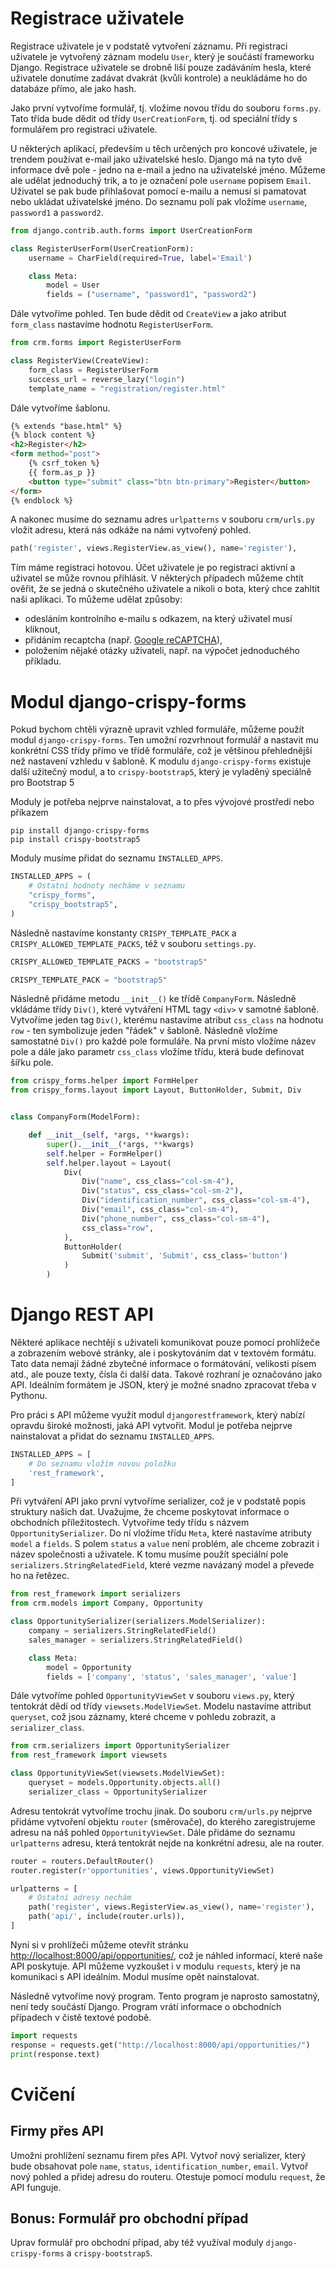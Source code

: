 # Registrace uživatele

Registrace uživatele je v podstatě vytvoření záznamu. Při registraci uživatele je vytvořený záznam modelu `User`, který je součástí frameworku Django. Registrace uživatele se drobně liší pouze zadáváním hesla, které uživatele donutíme zadávat dvakrát (kvůli kontrole) a neukládáme ho do databáze přímo, ale jako hash.

Jako první vytvoříme formulář, tj. vložíme novou třídu do souboru `forms.py`. Tato třída bude dědit od třídy `UserCreationForm`, tj. od speciální třídy s formulářem pro registraci uživatele.

U některých aplikací, především u těch určených pro koncové uživatele, je trendem používat e-mail jako uživatelské heslo. Django má na tyto dvě informace dvě pole - jedno na e-mail a jedno na uživatelské jméno. Můžeme ale udělat jednoduchý trik, a to je označení pole `username` popisem `Email`. Uživatel se pak bude přihlašovat pomocí e-mailu a nemusí si pamatovat nebo ukládat uživatelské jméno. Do seznamu polí pak vložíme `username`, `password1` a `password2`.

```py
from django.contrib.auth.forms import UserCreationForm

class RegisterUserForm(UserCreationForm):
    username = CharField(required=True, label='Email')

    class Meta:
        model = User
        fields = ("username", "password1", "password2")
```

Dále vytvoříme pohled. Ten bude dědit od `CreateView` a jako atribut `form_class` nastavíme hodnotu `RegisterUserForm`.

```py
from crm.forms import RegisterUserForm

class RegisterView(CreateView):
    form_class = RegisterUserForm
    success_url = reverse_lazy("login")
    template_name = "registration/register.html"
```

Dále vytvoříme šablonu.

```html
{% extends "base.html" %}
{% block content %}
<h2>Register</h2>
<form method="post">
    {% csrf_token %}
    {{ form.as_p }}
    <button type="submit" class="btn btn-primary">Register</button>
</form>
{% endblock %}
```

A nakonec musíme do seznamu adres `urlpatterns` v souboru `crm/urls.py` vložit adresu, která nás odkáže na námi vytvořený pohled.

```py
path('register', views.RegisterView.as_view(), name='register'),
```

Tím máme registraci hotovou. Účet uživatele je po registraci aktivní a uživatel se může rovnou přihlásit. V některých případech můžeme chtít ověřit, že se jedná o skutečného uživatele a nikoli o bota, který chce zahltit naši aplikaci. To můžeme udělat způsoby:

- odesláním kontrolního e-mailu s odkazem, na který uživatel musí kliknout,
- přidáním recaptcha (např. [Google reCAPTCHA](https://www.google.com/recaptcha/about/)),
- položením nějaké otázky uživateli, např. na výpočet jednoduchého příkladu.

# Modul django-crispy-forms

Pokud bychom chtěli výrazně upravit vzhled formuláře, můžeme použít modul `django-crispy-forms`. Ten umožní rozvrhnout formulář a nastavit mu konkrétní CSS třídy přímo ve třídě formuláře, což je většinou přehlednější než nastavení vzhledu v šabloně. K modulu `django-crispy-forms` existuje další užitečný modul, a to `crispy-bootstrap5`, který je vyladěný speciálně pro Bootstrap 5

Moduly je potřeba nejprve nainstalovat, a to přes vývojové prostředí nebo příkazem

```
pip install django-crispy-forms
pip install crispy-bootstrap5
```

Moduly musíme přidat do seznamu `INSTALLED_APPS`.

```py
INSTALLED_APPS = (
    # Ostatní hodnoty necháme v seznamu
    "crispy_forms",
    "crispy_bootstrap5",
)
```

Následně nastavíme konstanty `CRISPY_TEMPLATE_PACK` a `CRISPY_ALLOWED_TEMPLATE_PACKS`, též v souboru `settings.py`.

```py
CRISPY_ALLOWED_TEMPLATE_PACKS = "bootstrap5"

CRISPY_TEMPLATE_PACK = "bootstrap5"
```

Následně přidáme metodu `__init__()` ke třídě `CompanyForm`. Následně vkládáme třídy `Div()`, které vytváření HTML tagy `<div>` v samotné šabloně. Vytvoříme jeden tag `Div()`, kterému nastavíme atribut `css_class` na hodnotu `row` - ten symbolizuje jeden "řádek" v šabloně. Následně vložíme samostatné `Div()` pro každé pole formuláře. Na první místo vložíme název pole a dále jako parametr `css_class` vložíme třídu, která bude definovat šířku pole.

```py
from crispy_forms.helper import FormHelper
from crispy_forms.layout import Layout, ButtonHolder, Submit, Div


class CompanyForm(ModelForm):

    def __init__(self, *args, **kwargs):
        super().__init__(*args, **kwargs)
        self.helper = FormHelper()
        self.helper.layout = Layout(
            Div(
                Div("name", css_class="col-sm-4"),
                Div("status", css_class="col-sm-2"),
                Div("identification_number", css_class="col-sm-4"),
                Div("email", css_class="col-sm-4"),
                Div("phone_number", css_class="col-sm-4"),
                css_class="row",
            ),
            ButtonHolder(
                Submit('submit', 'Submit', css_class='button')
            )
        )

```

# Django REST API

Některé aplikace nechtějí s uživateli komunikovat pouze pomocí prohlížeče a zobrazením webové stránky, ale i poskytováním dat v textovém formátu. Tato data nemají žádné zbytečné informace o formátování, velikosti písem atd., ale pouze texty, čísla či další data. Takové rozhraní je označováno jako API. Ideálním formátem je JSON, který je možné snadno zpracovat třeba v Pythonu.

Pro práci s API můžeme využít modul `djangorestframework`, který nabízí opravdu široké možnosti, jaká API vytvořit. Modul je potřeba nejprve nainstalovat a přidat do seznamu `INSTALLED_APPS`.

```py
INSTALLED_APPS = [
    # Do seznamu vložím novou položku
    'rest_framework',
]
```

Při vytváření API jako první vytvoříme serializer, což je v podstatě popis struktury našich dat. Uvažujme, že chceme poskytovat informace o obchodních příležitostech. Vytvoříme tedy třídu s názvem `OpportunitySerializer`. Do ní vložíme třídu `Meta`, které nastavíme atributy `model` a `fields`. S polem `status` a `value` není problém, ale chceme zobrazit i název společnosti a uživatele. K tomu musíme použít speciální pole `serializers.StringRelatedField`, které vezme navázaný model a převede ho na řetězec.

```py
from rest_framework import serializers
from crm.models import Company, Opportunity

class OpportunitySerializer(serializers.ModelSerializer):
    company = serializers.StringRelatedField()
    sales_manager = serializers.StringRelatedField()

    class Meta:
        model = Opportunity
        fields = ['company', 'status', 'sales_manager', 'value']
```

Dále vytvoříme pohled `OpportunityViewSet` v souboru `views.py`, který tentokrát dědí od třídy `viewsets.ModelViewSet`. Modelu nastavíme attribut `queryset`, což jsou záznamy, které chceme v pohledu zobrazit, a `serializer_class`.

```py
from crm.serializers import OpportunitySerializer
from rest_framework import viewsets

class OpportunityViewSet(viewsets.ModelViewSet):
    queryset = models.Opportunity.objects.all()
    serializer_class = OpportunitySerializer
```

Adresu tentokrát vytvoříme trochu jinak. Do souboru `crm/urls.py` nejprve přidáme vytvoření objektu `router` (směrovače), do kterého zaregistrujeme adresu na náš pohled `OpportunityViewSet`. Dále přidáme do seznamu `urlpatterns` adresu, která tentokrát nejde na konkrétní adresu, ale na router.

```py
router = routers.DefaultRouter()
router.register(r'opportunities', views.OpportunityViewSet)

urlpatterns = [
    # Ostatní adresy nechám
    path('register', views.RegisterView.as_view(), name='register'),
    path('api/', include(router.urls)),
]
```

Nyní si v prohlížeči můžeme otevřít stránku [http://localhost:8000/api/opportunities/](http://localhost:8000/api/opportunities/), což je náhled informací, které naše API poskytuje. API můžeme vyzkoušet i v modulu `requests`, který je na komunikaci s API ideálním. Modul musíme opět nainstalovat.

Následně vytvoříme nový program. Tento program je naprosto samostatný, není tedy součástí Django. Program vrátí informace o obchodních případech v čistě textové podobě.

```py
import requests
response = requests.get("http://localhost:8000/api/opportunities/")
print(response.text)
```

# Cvičení

## Firmy přes API

Umožni prohlížení seznamu firem přes API. Vytvoř nový serializer, který bude obsahovat pole `name`, `status`, `identification_number`, `email`. Vytvoř nový pohled a přidej adresu do routeru. Otestuje pomocí modulu `request`, že API funguje.

## Bonus: Formulář pro obchodní případ

Uprav formulář pro obchodní případ, aby též využíval moduly `django-crispy-forms` a `crispy-bootstrap5`.
